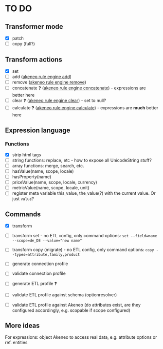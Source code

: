 # TO DO

## Transformer mode

- [x] patch
- [ ] copy (full?)

## Transform actions

- [x] set
- [ ] add ([akeneo rule engine add](https://docs.akeneo.com/5.0/manipulate_pim_data/rule/general_information_on_rule_format.html#add))   
- [ ] remove ([akeneo rule engine remove](https://docs.akeneo.com/5.0/manipulate_pim_data/rule/general_information_on_rule_format.html#remove))   
- [ ] concatenate :question: ([akeneo rule engine concatenate](https://docs.akeneo.com/5.0/manipulate_pim_data/rule/general_information_on_rule_format.html#concatenate)) - expressions are better here
- [ ] clear :question: ([akeneo rule engine clear](https://docs.akeneo.com/5.0/manipulate_pim_data/rule/general_information_on_rule_format.html#clear)) - set to null?
- [ ] calculate :question: ([akeneo rule engine calculate](https://docs.akeneo.com/5.0/manipulate_pim_data/rule/general_information_on_rule_format.html#calculate)) - expressions are **much** better here

## Expression language

### Functions
    
- [x] strip html tags
- [ ] string functions: replace, etc - how to expose all UnicodeString stuff?
- [ ] array functions: merge, search, etc.
- [ ] hasValue(name, scope, locale)
- [ ] hasProperty(name)
- [ ] priceValue(name, scope, locale, currency)
- [ ] metricValue(name, scope, locale, unit)
- [ ] register meta variable this_value, the_value(?) with the current value. Or just `value`?
    
## Commands

- [x] transform
- [ ] transform set - no ETL config, only command options: `set --field=name --scope=de_DE --value="new name"`
- [ ] transform copy (migrate) - no ETL config, only command options: `copy --types=attribute,family,product`
- [ ] generate connection profile
- [ ] validate connection profile
- [ ] generate ETL profile :question:
- [ ] validate ETL profile against schema (optionresolver)
- [ ] validate ETL profile against Akeneo (do attributes exist, are they configured accordingly, e.g. scopable if scope configured)
 

## More ideas

For expressions: object Akeneo to access real data, e.g. attribute options or ref. entities
